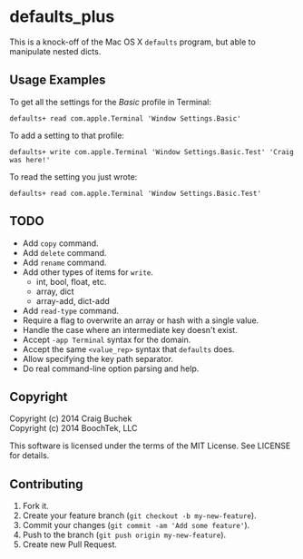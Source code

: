 defaults_plus
=============

This is a knock-off of the Mac OS X `defaults` program, but able to manipulate nested dicts.


Usage Examples
--------------

To get all the settings for the *Basic* profile in Terminal:

~~~ shell
defaults+ read com.apple.Terminal 'Window Settings.Basic'
~~~

To add a setting to that profile:

~~~ shell
defaults+ write com.apple.Terminal 'Window Settings.Basic.Test' 'Craig was here!'
~~~

To read the setting you just wrote:

~~~ shell
defaults+ read com.apple.Terminal 'Window Settings.Basic.Test'
~~~


TODO
----

* Add `copy` command.
* Add `delete` command.
* Add `rename` command.
* Add other types of items for `write`.
  * int, bool, float, etc.
  * array, dict
  * array-add, dict-add
* Add `read-type` command.
* Require a flag to overwrite an array or hash with a single value.
* Handle the case where an intermediate key doesn't exist.
* Accept `-app Terminal` syntax for the domain.
* Accept the same `<value_rep>` syntax that `defaults` does.
* Allow specifying the key path separator.
* Do real command-line option parsing and help.


Copyright
---------

Copyright (c) 2014 Craig Buchek  
Copyright (c) 2014 BoochTek, LLC

This software is licensed under the terms of the MIT License. See LICENSE for details.


Contributing
------------

1. Fork it.
2. Create your feature branch (`git checkout -b my-new-feature`).
3. Commit your changes (`git commit -am 'Add some feature'`).
4. Push to the branch (`git push origin my-new-feature`).
5. Create new Pull Request.
